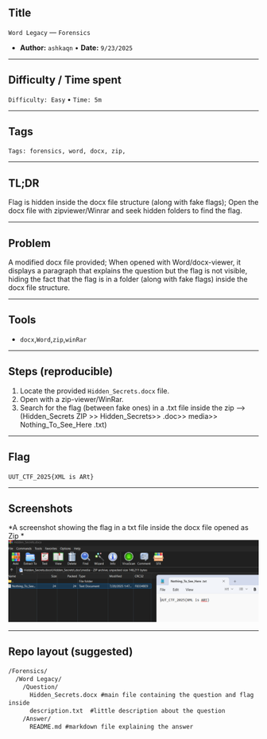 ## Title

`Word Legacy` — `Forensics`

* **Author:** `ashkaqn` • **Date:** `9/23/2025`

---

## Difficulty / Time spent

`Difficulty: Easy` • `Time: 5m`

---

## Tags

`Tags: forensics, word, docx, zip,`

---

## TL;DR

Flag is hidden inside the docx file structure (along with fake flags); Open the docx file with zipviewer/Winrar and seek hidden folders to find the flag.

---

## Problem

A modified docx file provided; When opened with Word/docx-viewer, it displays a paragraph that explains the question but the flag is not visible, hiding the fact that the flag is in a folder (along with fake flags) inside the docx file structure.

---

## Tools

* `docx`,`Word`,`zip`,`winRar`

---

## Steps (reproducible)

1.  Locate the provided `Hidden_Secrets.docx` file.
2.  Open with a zip-viewer/WinRar.
3.  Search for the flag (between fake ones) in a .txt file inside the zip -->(Hidden_Secrets ZIP >> Hidden_Secrets>> .doc>> media>> Nothing_To_See_Here .txt)

---

## Flag

`UUT_CTF_2025{XML is ARt}`

---

## Screenshots

*A screenshot showing the flag in a txt file inside the docx file opened as Zip *
![Solution Screenshot](../../../../assets/Word_Legacy_solution.jpg)

---

## Repo layout (suggested)

```
/Forensics/
  /Word Legacy/
    /Question/
      Hidden_Secrets.docx #main file containing the question and flag inside
      description.txt  #little description about the question
    /Answer/
      README.md #markdown file explaining the answer
```